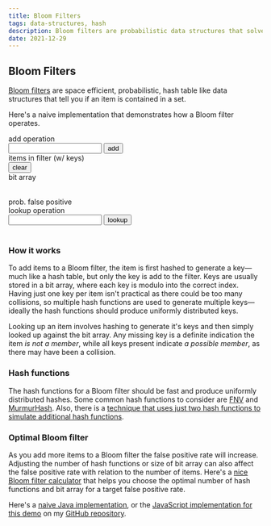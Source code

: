 ```yaml
---
title: Bloom Filters
tags: data-structures, hash
description: Bloom filters are probabilistic data structures that solve membership problems, where false positives are possible, while false negatives are not
date: 2021-12-29
---
```


## Bloom Filters

[Bloom filters](https://en.wikipedia.org/wiki/Bloom_filter) are space efficient, probabilistic, hash table like data structures that tell you if an item is contained in a set. 

Here's a naive implementation that demonstrates how a Bloom filter operates.

<style>
  .left-col {
    min-width: 160px;
    white-space: nowrap;
  }
  .right-col {
    overflow: scroll;
    white-space: nowrap;
  }
</style>

<div class="bg-washed-yellow pa3 w-100 f6">
  <div class="w-100 flex items-start pb2">
    <div class="left-col">
      add operation
    </div>
    <div class="f7 ml1">
      <input type="text" id="bf-add-input"> <button id="bf-add-btn">add</button>
    </div>
  </div>
  <div class="w-100 flex items-start pb2">
    <div class="left-col">
      items in filter (w/ keys)
    </div>
    <div class="right-col">
      <div id="item-keys" class="right-col"></div>
    </div>
  </div>
  <div class="w-100 flex items-start pb2">
    <div class="left-col"></div>
    <div class="right-col">
      <div class="right-col"><button id="clear-bf-btn">clear</button></div>
    </div>
  </div>
  <div class="w-100 flex items-start pb2">
    <div class="left-col">
      bit array
    </div>
    <div class="right-col">
      <table id="bits" class="pa0 f7 ml1 right-col">
        <tbody></tbody>
      </table>
    </div>
  </div>
  <div class="w-100 flex items-start pb2">
    <div class="left-col">
      prob. false positive
    </div>
    <div class="right-col">
      <div id="fp-prob"></div>
    </div>
  </div>
  <div class="w-100 flex items-start">
    <div class="left-col">
      lookup operation
    </div>
    <div class="f7 ml1">
      <input type="text" id="bf-lookup-input"> <button id="bf-lookup-btn">lookup</button><br/>
      <span id="lookup-results">&nbsp;</span>
    </div>
  </div>
</div>

<script src="/static/js/bloom-filters.js"></script>

### How it works

To add items to a Bloom filter, the item is first hashed to generate a key&mdash;much like a hash table, but only the key is add to the filter. Keys are usually stored in a bit array, where each key is modulo into the correct index. Having just one key per item isn't practical as there could be too many collisions, so multiple hash functions are used to generate multiple keys&mdash;ideally the hash functions should produce uniformly distributed keys.

Looking up an item involves hashing to generate it's keys and then simply looked up against the bit array. Any missing key is a definite indication the item _is not a member_, while all keys present indicate _a possible member_, as there may have been a collision.

### Hash functions

The hash functions for a Bloom filter should be fast and produce uniformly distributed hashes. Some common hash functions to consider are [FNV](https://en.wikipedia.org/wiki/Fowler%E2%80%93Noll%E2%80%93Vo_hash_function) and [MurmurHash](https://en.wikipedia.org/wiki/MurmurHash). Also, there is a [technique that uses just two hash functions to simulate additional hash functions](https://www.eecs.harvard.edu/~michaelm/postscripts/rsa2008.pdf).

### Optimal Bloom filter

As you add more items to a Bloom filter the false positive rate will increase. Adjusting the number of hash functions or size of bit array can also affect the false positive rate with relation to the number of items. Here's a [nice Bloom filter calculator](https://hur.st/bloomfilter/) that helps you choose the optimal number of hash functions and bit array for a target false positive rate.

Here's a [naive Java implementation](https://github.com/ikumen/today-i-learned/tree/main/src/main/java/com/gnoht/til/bloom_filters/BloomFilter.java), or the [JavaScript implementation for this demo](https://github.com/ikumen/today-i-learned/blob/main/src/main/resources/META-INF/resources/static/js/bloom-filters.js) on my [GitHub repository](https://github.com/ikumen/today-i-learned).




